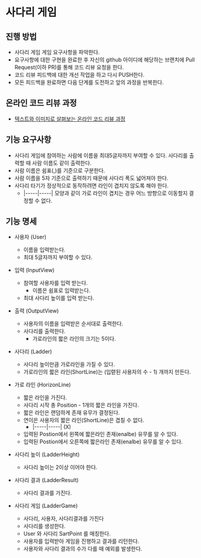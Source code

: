 # 사다리 게임
## 진행 방법
* 사다리 게임 게임 요구사항을 파악한다.
* 요구사항에 대한 구현을 완료한 후 자신의 github 아이디에 해당하는 브랜치에 Pull Request(이하 PR)를 통해 코드 리뷰 요청을 한다.
* 코드 리뷰 피드백에 대한 개선 작업을 하고 다시 PUSH한다.
* 모든 피드백을 완료하면 다음 단계를 도전하고 앞의 과정을 반복한다.

## 온라인 코드 리뷰 과정
* [텍스트와 이미지로 살펴보는 온라인 코드 리뷰 과정](https://github.com/nextstep-step/nextstep-docs/tree/master/codereview)

## 기능 요구사항
* 사다리 게임에 참여하는 사람에 이름을 최대5글자까지 부여할 수 있다. 사다리를 출력할 때 사람 이름도 같이 출력한다.
* 사람 이름은 쉼표(,)를 기준으로 구분한다.
* 사람 이름을 5자 기준으로 출력하기 때문에 사다리 폭도 넓어져야 한다.
* 사다리 타기가 정상적으로 동작하려면 라인이 겹치지 않도록 해야 한다.
    * |-----|-----| 모양과 같이 가로 라인이 겹치는 경우 어느 방향으로 이동할지 결정할 수 없다.
    
## 기능 명세
* 사용자 (User)
    * 이름을 입력받는다.
    * 최대 5글자까지 부여할 수 있다.
    
* 입력 (InputView)
    * 참여할 사용자를 입력 받는다.
       * 이름은 쉼표로 입력받는다.
    * 최대 사다리 높이를 입력 받는다.

* 출력 (OutputView)
    * 사용자의 이름을 입력받은 순서대로 출력한다.
    * 사다리를 출력한다.
        * 가로라인의 짧은 라인의 크기는 5이다.
    
* 사다리 (Ladder)
    * 사다리 높이만큼 가로라인을 가질 수 있다.
    * 가로라인의 짧은 라인(ShortLine)는 (입렫된 사용자의 수 - 1) 개까지 만든다.

* 가로 라인 (HorizonLine)
    * 짧은 라인을 가진다.
    * 사다리 시작 총 Position - 1개의 짧은 라인을 가진다.
    * 짧은 라인은 랜덤하게 존재 유무가 결정된다.
    * 연이은 사용자의 짧은 라인(ShortLine)은 겹칠 수 없다.
        * |-----|-----| (X)
    * 입력된 Postion에서 왼쪽에 짧은라인 존재(enalbe) 유무를 알 수 있다.
    * 입력된 Postion에서 오른쪽에 짧은라인 존재(enalbe) 유무를 알 수 있다.
    
* 사다리 높이 (LadderHeight)
    * 사다리 높이는 2이상 이어야 한다.
    
* 사다리 결과 (LadderResult)
    * 사다리 결과를 가진다.
    
* 사다리 게임 (LadderGame)
    * 사다리, 사용자, 사다리결과를 가진다
    * 사다리를 생성한다.
    * User 와 사다리 SartPoint 를 매칭한다.
    * 사용자를 입력받아 게임을 진행하고 결과를 리턴한다.
    * 사용자와 사다리 결과의 수가 다를 때 예외를 발생한다.